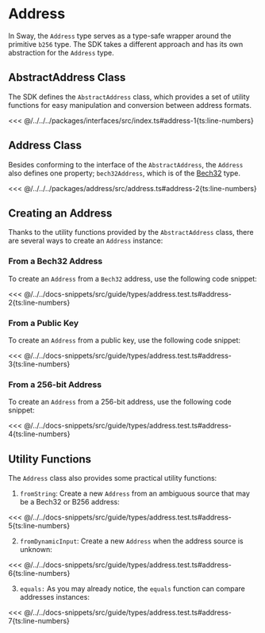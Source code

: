 # Address

In Sway, the `Address` type serves as a type-safe wrapper around the primitive `b256` type. The SDK takes a different approach and has its own abstraction for the `Address` type.

## AbstractAddress Class

The SDK defines the `AbstractAddress` class, which provides a set of utility functions for easy manipulation and conversion between address formats.

<<< @/../../../packages/interfaces/src/index.ts#address-1{ts:line-numbers}

## Address Class

Besides conforming to the interface of the `AbstractAddress`, the `Address` also defines one property; `bech32Address`, which is of the [Bech32](./bech32.md) type.

<<< @/../../../packages/address/src/address.ts#address-2{ts:line-numbers}

## Creating an Address

Thanks to the utility functions provided by the `AbstractAddress` class, there are several ways to create an `Address` instance:

### From a Bech32 Address

To create an `Address` from a `Bech32` address, use the following code snippet:

<<< @/../../docs-snippets/src/guide/types/address.test.ts#address-2{ts:line-numbers}

### From a Public Key

To create an `Address` from a public key, use the following code snippet:

<<< @/../../docs-snippets/src/guide/types/address.test.ts#address-3{ts:line-numbers}

### From a 256-bit Address

To create an `Address` from a 256-bit address, use the following code snippet:

<<< @/../../docs-snippets/src/guide/types/address.test.ts#address-4{ts:line-numbers}

## Utility Functions

The `Address` class also provides some practical utility functions:

1. `fromString`: Create a new `Address` from an ambiguous source that may be a Bech32 or B256 address:

<<< @/../../docs-snippets/src/guide/types/address.test.ts#address-5{ts:line-numbers}

2. `fromDynamicInput`: Create a new `Address` when the address source is unknown:

<<< @/../../docs-snippets/src/guide/types/address.test.ts#address-6{ts:line-numbers}

3. `equals:` As you may already notice, the `equals` function can compare addresses instances:

<<< @/../../docs-snippets/src/guide/types/address.test.ts#address-7{ts:line-numbers}
